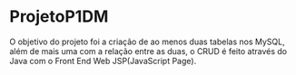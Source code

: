 # ProjetoP1DM
O objetivo do projeto foi a criação de ao menos duas tabelas nos MySQL, além de mais uma com a relação entre as duas, o CRUD é feito através do Java com o Front End Web JSP(JavaScript Page).
